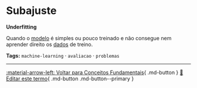 # Subajuste

**Underfitting**

Quando o [modelo](../conceitos-fundamentais/modelo.md) é simples ou pouco treinado e não consegue nem aprender direito os [dados](../conceitos-fundamentais/dados.md) de treino.


**Tags:** `machine-learning` · `avaliacao` · `problemas`

---

[:material-arrow-left: Voltar para Conceitos Fundamentais](index.md){ .md-button }
[📝 Editar este termo](https://github.com/seu-usuario/glossario-ia/edit/main/glossario.yaml){ .md-button .md-button--primary }
